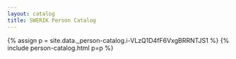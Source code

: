 ```yaml
---
layout: catalog
title: SWERIK Person Catalog
---
```

{% assign p = site.data._person-catalog.i-VLzQ1D4fF6VxgBRRNTJS1 %}
{% include person-catalog.html p=p %}

